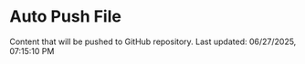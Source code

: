 # Auto Push File

Content that will be pushed to GitHub repository.
Last updated: 06/27/2025, 07:15:10 PM